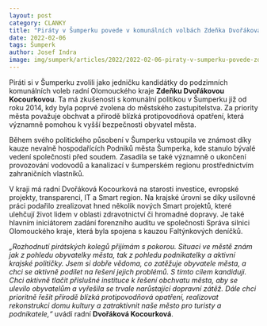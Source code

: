 ```yaml
---
layout: post
category: CLANKY
title: "Piráty v Šumperku povede v komunálních volbách Zdeňka Dvořáková Kocourková"
date: 2022-02-06
tags: Šumperk
author: Josef Indra
image: img/sumperk/articles/2022/2022-02-06-piraty-v-sumperku-povede-zdenka-dvorakova-kocourkova.jpg  #751x422 pixelu
---
```


Piráti si v Šumperku zvolili jako jedničku kandidátky do podzimních komunálních voleb radní Olomouckého kraje **Zdeňku Dvořákovou Kocourkovou**. Ta má zkušenosti s komunální politikou v Šumperku již od roku 2014, kdy byla poprvé zvolena do městského zastupitelstva. Za priority města považuje obchvat a přírodě blízká protipovodňová opatření, která významně pomohou k vyšší bezpečnosti obyvatel města.

Během svého politického působení v Šumperku vstoupila ve známost díky kauze nevalně hospodařících Podniků města Šumperka, kde stanulo bývalé vedení společnosti před soudem. Zasadila se také významně o ukončení provozování vodovodů a kanalizací v šumperském regionu prostřednictvím zahraničních vlastníků.

V kraji má radní Dvořáková Kocourková na starosti investice, evropské projekty, transparenci, IT a Smart region. Na krajské úrovni se díky usilovné práci podařilo zrealizovat hned několik nových Smart projektů, které ulehčují život lidem v oblasti zdravotnictví či hromadné dopravy. Je také hlavním iniciátorem zadání forenzního auditu ve společnosti Správa silnici Olomouckého kraje, která byla spojena s kauzou Faltýnkových deníčků.

*„Rozhodnutí pirátských kolegů přijímám s pokorou. Situaci ve městě znám jak z pohledu obyvatelky města, tak z pohledu podnikatelky a aktivní krajské političky. Jsem si dobře vědoma, co zatěžuje obyvatele města, a chci se aktivně podílet na řešení jejich problémů. S tímto cílem kandiduji. Chci aktivně tlačit příslušné instituce k řešení obchvatu města, aby se ulevilo obyvatelům a vyřešila se trvale narůstající dopravní zátěž. Dále chci prioritně řešit přírodě blízká protipovodňová opatření, realizovat rekonstrukci domu kultury a zatraktivnit naše město pro turisty a podnikatele,“* uvádí radní **Dvořáková Kocourková**.
